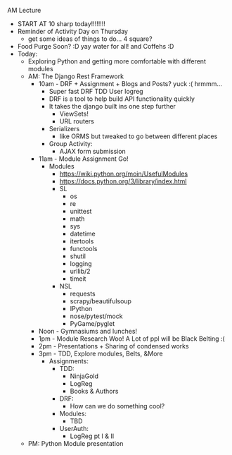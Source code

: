 AM Lecture
- START AT 10 sharp today!!!!!!!!
- Reminder of Activity Day on Thursday
    - get some ideas of things to do... 4 square?
- Food Purge Soon? :D yay water for all! and Coffehs :D
- Today:
    - Exploring Python and getting more comfortable with different modules
    - AM: The Django Rest Framework
        - 10am - DRF + Assignment + Blogs and Posts? yuck :( hrmmm...
            - Super fast DRF TDD User logreg
            - DRF is a tool to help build API functionality quickly
            - It takes the django built ins one step further
                - ViewSets!
                - URL routers
            - Serializers
                - like ORMS but tweaked to go between different places
            - Group Activity:
                - AJAX form submission
        - 11am - Module Assignment Go!
            - Modules
                - https://wiki.python.org/moin/UsefulModules
                - https://docs.python.org/3/library/index.html
                - SL
                    - os
                    - re
                    - unittest
                    - math
                    - sys
                    - datetime
                    - itertools
                    - functools
                    - shutil
                    - logging
                    - urllib/2
                    - timeit
                - NSL
                    - requests
                    - scrapy/beautifulsoup
                    - IPython
                    - nose/pytest/mock
                    - PyGame/pyglet
        - Noon - Gymnasiums and lunches!
        -  1pm - Module Research Woo! A Lot of ppl will be Black Belting :(
        -  2pm - Presentations + Sharing of condensed works
        -  3pm - TDD, Explore modules, Belts, &More
            - Assignments:
                - TDD:
                    - NinjaGold
                    - LogReg
                    - Books & Authors
                - DRF:
                    - How can we do something cool?
                - Modules:
                    - TBD
                - UserAuth:
                    - LogReg pt I & II
    - PM: Python Module presentation